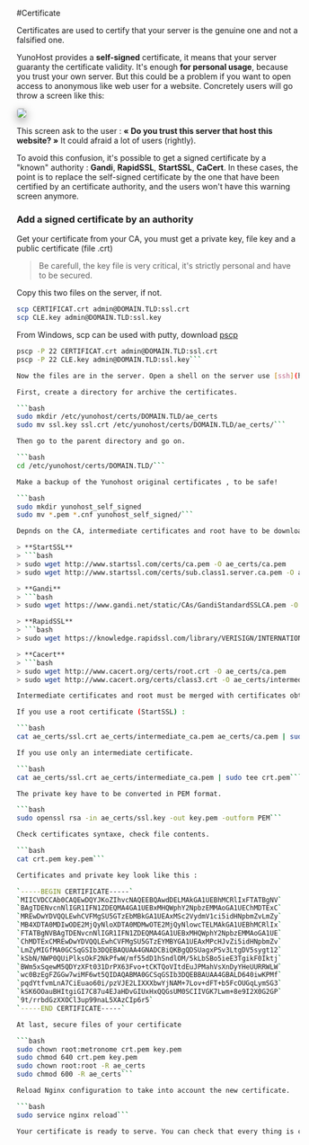 #Certificate

Certificates are used to certify that your server is the genuine one and not a falsified one.

YunoHost provides a **self-signed** certificate, it means that your server guaranty the certificate validity. It's enough **for personal usage**, because you trust your own server. But this could be a problem if you want to open access to anonymous like web user for a website.
Concretely users will go throw a screen like this:

<img src="https://yunohost.org/images/postinstall_error.png" style="max-width:100%;border-radius: 5px;border: 1px solid rgba(0,0,0,0.15);box-shadow: 0 5px 15px rgba(0,0,0,0.35);">

This screen ask to the user : **« Do you trust this server that host this website? »**
It could afraid a lot of users (rightly).

To avoid this confusion, it's possible to get a signed certificate  by a "known" authority : **Gandi**, **RapidSSL**, **StartSSL**, **CaCert**.
In these cases, the point is to replace the self-signed certificate by the one that have been certified by an certificate authority, and the users won't have this warning screen anymore.

### Add a signed certificate by an authority

Get your certificate from your CA, you must get a private key, file key and a public certificate (file .crt)
> Be carefull, the key file is very critical, it's strictly personal and have to be secured.

Copy this two files on the server, if not.

```bash
scp CERTIFICAT.crt admin@DOMAIN.TLD:ssl.crt
scp CLE.key admin@DOMAIN.TLD:ssl.key
```

From Windows, scp can be used with putty, download [pscp](http://the.earth.li/~sgtatham/putty/latest/x86/pscp.exe)

```bash
pscp -P 22 CERTIFICAT.crt admin@DOMAIN.TLD:ssl.crt
pscp -P 22 CLE.key admin@DOMAIN.TLD:ssl.key```

Now the files are in the server. Open a shell on the server use [ssh](https://yunohost.org/#/ssh_fr) or locally.

First, create a directory for archive the certificates.

```bash
sudo mkdir /etc/yunohost/certs/DOMAIN.TLD/ae_certs
sudo mv ssl.key ssl.crt /etc/yunohost/certs/DOMAIN.TLD/ae_certs/```

Then go to the parent directory and go on.

```bash
cd /etc/yunohost/certs/DOMAIN.TLD/```

Make a backup of the Yunohost original certificates , to be safe!

```bash
sudo mkdir yunohost_self_signed
sudo mv *.pem *.cnf yunohost_self_signed/```

Depnds on the CA, intermediate certificates and root have to be downloaded.

> **StartSSL**
> ```bash
> sudo wget http://www.startssl.com/certs/ca.pem -O ae_certs/ca.pem
> sudo wget http://www.startssl.com/certs/sub.class1.server.ca.pem -O ae_certs/intermediate_ca.pem```

> **Gandi**
> ```bash
> sudo wget https://www.gandi.net/static/CAs/GandiStandardSSLCA.pem -O ae_certs/intermediate_ca.pem```

> **RapidSSL**
> ```bash
> sudo wget https://knowledge.rapidssl.com/library/VERISIGN/INTERNATIONAL_AFFILIATES/RapidSSL/AR1548/RapidSSLCABundle.txt -O ae_certs/intermediate_ca.pem```

> **Cacert**
> ```bash
> sudo wget http://www.cacert.org/certs/root.crt -O ae_certs/ca.pem
> sudo wget http://www.cacert.org/certs/class3.crt -O ae_certs/intermediate_ca.pem```

Intermediate certificates and root must be merged with certificates obtained to create a unified chain certificates.

If you use a root certificate (StartSSL) :

```bash
cat ae_certs/ssl.crt ae_certs/intermediate_ca.pem ae_certs/ca.pem | sudo tee crt.pem```

If you use only an intermediate certificate.

```bash
cat ae_certs/ssl.crt ae_certs/intermediate_ca.pem | sudo tee crt.pem```

The private key have to be converted in PEM format.

```bash
sudo openssl rsa -in ae_certs/ssl.key -out key.pem -outform PEM```

Check certificates syntaxe, check file contents.

```bash
cat crt.pem key.pem```

Certificates and private key look like this :

`-----BEGIN CERTIFICATE-----`    
`MIICVDCCAb0CAQEwDQYJKoZIhvcNAQEEBQAwdDELMAkGA1UEBhMCRlIxFTATBgNV`
`BAgTDENvcnNlIGR1IFN1ZDEQMA4GA1UEBxMHQWphY2NpbzEMMAoGA1UEChMDTExC`
`MREwDwYDVQQLEwhCVFMgSU5GTzEbMBkGA1UEAxMSc2VydmV1ci5idHNpbmZvLmZy`
`MB4XDTA0MDIwODE2MjQyNloXDTA0MDMwOTE2MjQyNlowcTELMAkGA1UEBhMCRlIx`
`FTATBgNVBAgTDENvcnNlIGR1IFN1ZDEQMA4GA1UEBxMHQWphY2NpbzEMMAoGA1UE`
`ChMDTExCMREwDwYDVQQLEwhCVFMgSU5GTzEYMBYGA1UEAxMPcHJvZi5idHNpbmZv`
`LmZyMIGfMA0GCSqGSIb3DQEBAQUAA4GNADCBiQKBgQDSUagxPSv3LtgDV5sygt12`
`kSbN/NWP0QUiPlksOkF2NkPfwW/mf55dD1hSndlOM/5kLbSBo5ieE3TgikF0Iktj`
`BWm5xSqewM5QDYzXFt031DrPX63Fvo+tCKTQoVItdEuJPMahVsXnDyYHeUURRWLW`
`wc0BzEgFZGGw7wiMF6wt5QIDAQABMA0GCSqGSIb3DQEBBAUAA4GBALD640iwKPMf`
`pqdYtfvmLnA7CiEuao60i/pzVJE2LIXXXbwYjNAM+7Lov+dFT+b5FcOUGqLymSG3`
`kSK6OOauBHItgiGI7C87u4EJaHDvGIUxHxQQGsUM0SCIIVGK7Lwm+8e9I2X0G2GP`    
`9t/rrbdGzXXOCl3up99naL5XAzCIp6r5`  
`-----END CERTIFICATE-----`

At last, secure files of your certificate

```bash
sudo chown root:metronome crt.pem key.pem
sudo chmod 640 crt.pem key.pem
sudo chown root:root -R ae_certs
sudo chmod 600 -R ae_certs```

Reload Nginx configuration to take into account the new certificate.

```bash
sudo service nginx reload```

Your certificate is ready to serve. You can check that every thing is correct byan external service like <a href="https://www.geocerts.com/ssl_checker" target="_blank">geocerts</a>

